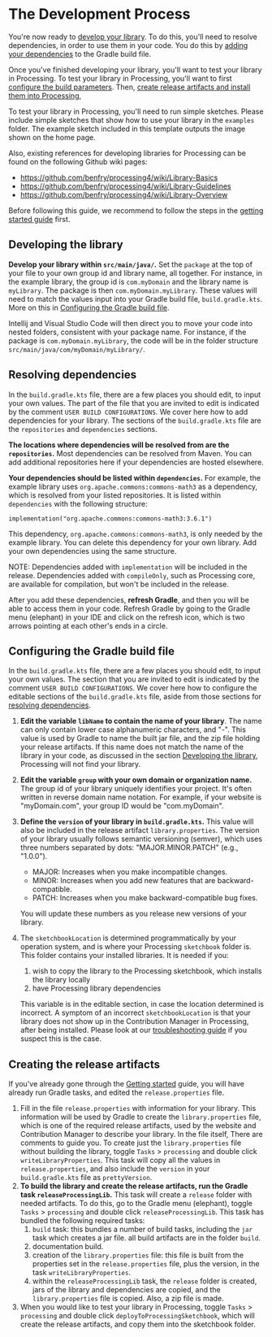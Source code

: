 # The Development Process

You're now ready to [develop your library](#developing-the-library). To do this, you'll need to resolve dependencies,
in order to use them in your code. You do this by [adding your dependencies](#resolving-dependencies) 
to the Gradle build file.

Once you've finished developing your library, you'll want to test your library in Processing.
To test your library in Processing, you'll want to first 
[configure the build parameters](#configuring-the-gradle-build-file).
Then, [create release artifacts and install them into Processing](#creating-the-release-artifacts),

To test your library in Processing, you'll need to run simple sketches. Please include simple 
sketches that show how to use your library in the `examples` folder. The example sketch included
in this template outputs the image shown on the home page.

Also, existing references for developing libraries for Processing can be found on the following Github wiki pages:

- https://github.com/benfry/processing4/wiki/Library-Basics
- https://github.com/benfry/processing4/wiki/Library-Guidelines
- https://github.com/benfry/processing4/wiki/Library-Overview

Before following this guide, we recommend to follow the steps in the [getting started guide](getting-started.md)
first.


## Developing the library
**Develop your library within `src/main/java/`.** Set the `package` at the top of your file to your
own group id and library name, all together. For instance, in the example library, the group id is
`com.myDomain` and the library name is `myLibrary`. The package is then `com.myDomain.myLibrary`.
These values will need to match the values input into your Gradle build file, `build.gradle.kts`.
More on this in [Configuring the Gradle build file](#configuring-the-gradle-build-file).

Intellij and Visual Studio Code will then direct you to move your code into nested folders, consistent
with your package name. For instance, if the package is `com.myDomain.myLibrary`, the code will
be in the folder structure `src/main/java/com/myDomain/myLibrary/`.


## Resolving dependencies
In the `build.gradle.kts` file, there are a few places you should edit, to input your own values.
The part of the file that you are invited to edit is indicated by the comment 
`USER BUILD CONFIGURATIONS`. We cover here how to add dependencies for your library. The 
sections of the `build.gradle.kts` file are the `repositories` and `dependencies` sections.

**The locations where dependencies will be resolved from are the `repositories`.** Most
dependencies can be resolved from Maven. You can add additional repositories here if
your dependencies are hosted elsewhere. 

**Your dependencies should be listed within `dependencies`.** For example, the example
library uses `org.apache.commons:commons-math3` as a dependency, which is resolved from
your listed repositories. It is listed within `dependencies` with the following structure:
```
implementation("org.apache.commons:commons-math3:3.6.1")
```

This dependency, `org.apache.commons:commons-math3`, is only needed by the example library. 
You can delete this dependency for your own library. 
Add your own dependencies using the same structure.

NOTE: Dependencies added with `implementation` will be included in the release. Dependencies
added with `compileOnly`, such as Processing core, are available for compilation, but won't
be included in the release.

After you add these dependencies, **refresh Gradle**, and then you will be able to access them
in your code. Refresh Gradle by going to the Gradle menu (elephant) in your IDE
and click on the refresh icon, which is two arrows pointing at each other's ends in a circle.


## Configuring the Gradle build file
In the `build.gradle.kts` file, there are a few places you should edit, to input your own values.
The section that you are invited to edit is indicated by the comment `USER BUILD CONFIGURATIONS`.
We cover here how to configure the editable sections of the `build.gradle.kts` file, aside from
those sections for [resolving dependencies](#resolving-dependencies).

1. **Edit the variable `libName` to contain the name of your library**. The name can only contain
   lower case alphanumeric characters, and "-". 
   This value is used by Gradle to name the built jar file, and the zip file holding
   your release artifacts. If this name does not match the name of the library in your code, 
   as discussed in the section [Developing the library](#developing-the-library),
   Processing will not find your library.
2. **Edit the variable `group` with your own domain or organization name.** The group id 
   of your library uniquely identifies your project. It's often written in reverse domain name 
   notation. For example, if your website is "myDomain.com", your group ID would be "com.myDomain".
3. **Define the `version` of your library in `build.gradle.kts`.** This value will also be
   included in the release artifact `library.properties`. The version of your library usually 
   follows semantic versioning (semver), which uses three numbers separated by dots: 
   "MAJOR.MINOR.PATCH" (e.g., "1.0.0").
   - MAJOR: Increases when you make incompatible changes.
   - MINOR: Increases when you add new features that are backward-compatible.
   - PATCH: Increases when you make backward-compatible bug fixes.
   
   You will update these numbers as you release new versions of your library.
4. The `sketchbookLocation` is determined programmatically by your operation system, and is
   where your Processing `sketchbook` folder is. This folder contains your installed libraries.
   It is needed if you:

   1. wish to copy the library to the Processing sketchbook, which installs the library locally
   2. have Processing library dependencies
   
   This variable is in the editable section, in case the location determined is incorrect. A 
   symptom of an incorrect `sketchbookLocation` is that your library does not show up in the
   Contribution Manager in Processing, after being installed. Please look at our 
   [troubleshooting guide](troubleshooting.md) if you suspect this is the case.


## Creating the release artifacts
If you've already gone through the [Getting started](getting-started.md#first-steps) guide, you will have
already run Gradle tasks, and edited the `release.properties` file.

1. Fill in the file `release.properties` with information for your library. This information will be
   used by Gradle to create the `library.properties` file, which is one of the required release 
   artifacts, used by the website and Contribution Manager to describe your library. In the file itself,
   There are comments to guide you. To create just the `library.properties` file without building the
   library, toggle `Tasks` > `processing` and double click `writeLibraryProperties`. This task will
   copy all the values in `release.properties`, and also include the `version` in your `build.gradle.kts`
   file as `prettyVersion`.
2. **To build the library and create the release artifacts, run the Gradle task `releaseProcessingLib`.**
   This task will create a `release` folder with needed artifacts. To do this, go to the Gradle menu 
   (elephant), toggle `Tasks` > `processing` and double click `releaseProcessingLib`. This task 
   has bundled the following required tasks:
   1. `build` task: this bundles a number of build tasks, including the `jar` task which creates a
      jar file. all build artifacts are in the folder `build`.
   2. documentation build.
   3. creation of the `library.properties` file: this file is built from the properties set in the
      `release.properties` file, plus the version, in the task `writeLibraryProperties`.
   4. within the `releaseProcessingLib` task, the `release` folder is created, jars of the library and
      dependencies are copied, and the `library.properties` file is copied. Also, a zip file is made.
3. When you would like to test your library in Processing, toggle `Tasks` > `processing` and double click
   `deployToProcessingSketchbook`, which will create the release artifacts, and copy them into the 
   sketchbook folder.
